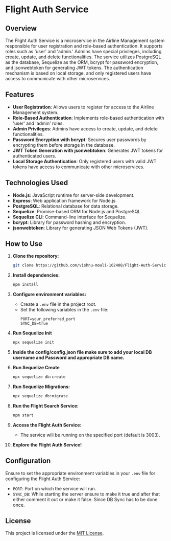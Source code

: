 # Flight Auth Service

## Overview

The Flight Auth Service is a microservice in the Airline Management system responsible for user registration and role-based authentication. It supports roles such as 'user' and 'admin.' Admins have special privileges, including create, update, and delete functionalities. The service utilizes PostgreSQL as the database, Sequelize as the ORM, bcrypt for password encryption, and jsonwebtoken for generating JWT tokens. The authentication mechanism is based on local storage, and only registered users have access to communicate with other microservices.

## Features

- **User Registration**: Allows users to register for access to the Airline Management system.
- **Role-Based Authentication**: Implements role-based authentication with 'user' and 'admin' roles.
- **Admin Privileges**: Admins have access to create, update, and delete functionalities.
- **Password Encryption with bcrypt**: Secures user passwords by encrypting them before storage in the database.
- **JWT Token Generation with jsonwebtoken**: Generates JWT tokens for authenticated users.
- **Local Storage Authentication**: Only registered users with valid JWT tokens have access to communicate with other microservices.

## Technologies Used

- **Node.js**: JavaScript runtime for server-side development.
- **Express**: Web application framework for Node.js.
- **PostgreSQL**: Relational database for data storage.
- **Sequelize**: Promise-based ORM for Node.js and PostgreSQL.
- **Sequelize CLI**: Command-line interface for Sequelize.
- **bcrypt**: Library for password hashing and encryption.
- **jsonwebtoken**: Library for generating JSON Web Tokens (JWT).

## How to Use

1. **Clone the repository:**
    ```bash
    git clone https://github.com/vishnu-mouli-102408/Flight-Auth-Service
    ```

2. **Install dependencies:**
    ```bash
    npm install
    ```

3. **Configure environment variables:**
    - Create a `.env` file in the project root.
    - Set the following variables in the `.env` file:
        ```env
        PORT=your_preferred_port
        SYNC_DB=true
        ```
4. **Run Sequelize Init**
   ```bash
   npx sequelize init
   ```
5. **Inside the config/config.json file make sure to add your local DB username and Password and appropriate DB name.**
   
6. **Run Sequelize Create**
   ```bash
   npx sequelize db:create
   ``` 

7. **Run Sequelize Migrations:**
    ```bash
    npx sequelize db:migrate
    ```

8. **Run the Flight Search Service:**
    ```bash
    npm start
    ```

9. **Access the Flight Auth Service:**
    - The service will be running on the specified port (default is 3003).

10. **Explore the Flight Auth Service!**

## Configuration

Ensure to set the appropriate environment variables in your `.env` file for configuring the Flight Auth Service:

- `PORT`: Port on which the service will run.
- `SYNC_DB`:  While starting the server ensure to make it true and after that either comment it out or make it false. Since DB Sync has to be done once.
  
## License

This project is licensed under the [MIT License](LICENSE).
